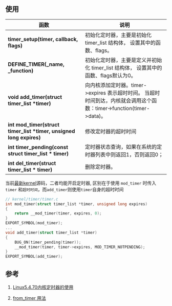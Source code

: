 ## 使用

| **函数**                                                     | **说明**                                                     |
| ------------------------------------------------------------ | ------------------------------------------------------------ |
| **timer_setup(timer, callback, flags)**                      | 初始化定时器，主要是初始化 timer_list 结构体， 设置其中的函数、flags。 |
| **DEFINE_TIMER(_name, _function)**                           | 初始化定时器，主要是定义并初始化 timer_list 结构体， 设置其中的函数、flags默认为0。 |
| **void add_timer(struct timer_list \*timer)**                | 向内核添加定时器。timer->expires 表示超时时间。 当超时时间到达，内核就会调用这个函数：timer->function(timer->data)。 |
| **int mod_timer(struct timer_list \*timer, unsigned long expires)** | 修改定时器的超时时间                                         |
| **int timer_pending(const struct timer_list \* timer)**      | 定时器状态查询，如果在系统的定时器列表中则返回1，否则返回0； |
| **int del_timer(struct timer_list \* timer)**                | 删除定时器。                                                 |





当前[最新kernel](https://github.com/Gonglja/linux)源码，二者均能开启定时器, 区别在于使用 `mod_timer` 时传入 `timer` 和`超时时间`，而`add_timer`则使用`timer`自身的超时时间

```c
// kernel/timer/timer.c
int mod_timer(struct timer_list *timer, unsigned long expires)
{
	return __mod_timer(timer, expires, 0);
}
EXPORT_SYMBOL(mod_timer);
...
void add_timer(struct timer_list *timer)
{
	BUG_ON(timer_pending(timer));
	__mod_timer(timer, timer->expires, MOD_TIMER_NOTPENDING);
}
EXPORT_SYMBOL(add_timer);

```


## 参考

1. [Linux5.4.70内核定时器的使用](https://blog.csdn.net/ZHONGCAI0901/article/details/120484815)

2. [from_timer 用法](https://stackoverflow.com/questions/14953871/how-to-pass-custom-argument-to-linux-timers-function)


